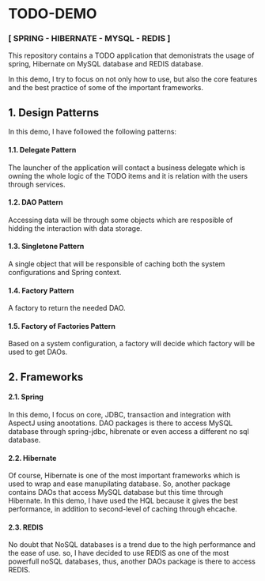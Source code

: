 # TODO-DEMO
### [ SPRING - HIBERNATE - MYSQL - REDIS ]

This repository contains a TODO application that demonistrats the usage of spring, Hibernate on MySQL database and REDIS database.

In this demo, I try to focus on not only how to use, but also the core features and the best practice of some of the important frameworks.

## 1. Design Patterns

In this demo, I have followed the following patterns:

#### 1.1. Delegate Pattern

The launcher of the application will contact a business delegate which is owning the whole logic of the TODO items and it is relation with the users through services.

#### 1.2. DAO Pattern

Accessing data will be through some objects which are resposible of hidding the interaction with data storage.

#### 1.3. Singletone Pattern

A single object that will be responsible of caching both the system configurations and Spring context.

#### 1.4. Factory Pattern

A factory to return the needed DAO.

#### 1.5. Factory of Factories Pattern

Based on a system configuration, a factory will decide which factory will be used to get DAOs.


## 2. Frameworks

#### 2.1. Spring

In this demo, I focus on core, JDBC, transaction and integration with AspectJ using anootations. DAO packages is there to access MySQL database through spring-jdbc, hibrenate or even access a different no sql database.

#### 2.2. Hibernate

Of course, Hibernate is one of the most important frameworks which is used to wrap and ease manupilating database. So, another package contains DAOs that access MySQL database but this time through Hibernate. In this demo, I have used the HQL because it gives the best performance, in addition to second-level of caching through ehcache.

#### 2.3. REDIS

No doubt that NoSQL databases is a trend due to the high performance and the ease of use. so, I have decided to use REDIS as one of the most powerfull noSQL databases, thus, another DAOs package is there to access REDIS.


